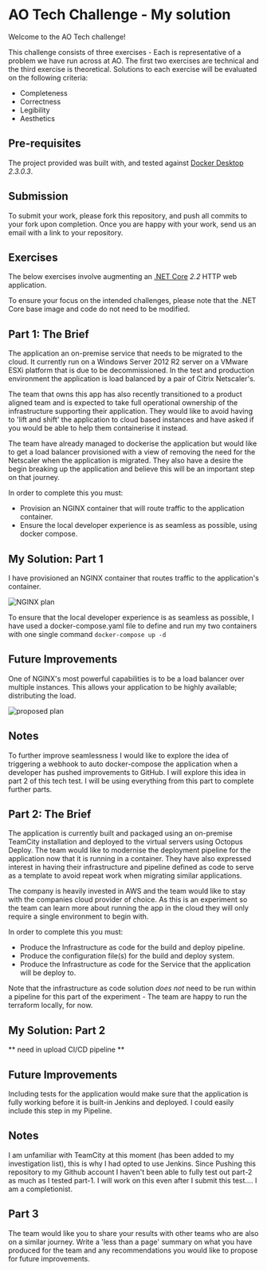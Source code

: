 # AO Tech Challenge - My solution

Welcome to the AO Tech challenge!

This challenge consists of three exercises - Each is representative of a problem we have run across at AO. The first two exercises are technical and the third exercise is theoretical.
Solutions to each exercise will be evaluated on the following criteria:

- Completeness
- Correctness
- Legibility
- Aesthetics

## Pre-requisites

The project provided was built with, and tested against [Docker Desktop](https://www.docker.com/products/docker-desktop) _2.3.0.3_.

## Submission

To submit your work, please fork this repository, and push all commits to your fork upon completion. Once you are happy with your work, send us an email with a link to your repository.

## Exercises

The below exercises involve augmenting an [.NET Core](https://dotnet.microsoft.com/download/dotnet-core/2.2) _2.2_ HTTP web application.

To ensure your focus on the intended challenges, please note that the .NET Core base image and code do not need to be modified.

## Part 1: The Brief

The application an on-premise service that needs to be migrated to the cloud. It currently run on a Windows Server 2012 R2 server on a VMware ESXi platform that is due to be decommissioned. In the test and production environment the application is load balanced by a pair of Citrix Netscaler's.

The team that owns this app has also recently transitioned to a product aligned team and is expected to take full operational ownership of the infrastructure supporting their application. They would like to avoid having to 'lift and shift' the application to cloud based instances and have asked if you would be able to help them containerise it instead.

The team have already managed to dockerise the application but would like to get a load balancer provisioned with a view of removing the need for the Netscaler when the application is migrated. They also have a desire the begin breaking up the application and believe this will be an important step on that journey.

In order to complete this you must:

- Provision an NGINX container that will route traffic to the application container.
- Ensure the local developer experience is as seamless as possible, using docker compose.

## My Solution: Part 1

I have provisioned an NGINX container that routes traffic to the application's container.

![NGINX plan](https://trello-attachments.s3.amazonaws.com/608d7ef51f885986542e0ad7/6091bc74da55476e10e2c8e4/333e99e755b306b53a98bb43f78508af/NGINX_plan2.png)

To ensure that the local developer experience is as seamless as possible, I have used a docker-compose.yaml file to define and run my two containers with one single command `docker-compose up -d`

## Future Improvements

One of NGINX's most powerful capabilities is to be a load balancer over multiple instances. This allows your application to be highly available; distributing the load.

![proposed plan](https://trello-attachments.s3.amazonaws.com/608d7ef51f885986542e0ad7/6091bc74da55476e10e2c8e4/8a5c78532d81ba4fcdd0e8b18d602a17/NGINX_plan.png)

## Notes

To further improve seamlessness I would like to explore the idea of triggering a webhook to auto docker-compose the application when a developer has pushed improvements to GitHub. I will explore this idea in part 2 of this tech test. I will be using everything from this part to complete further parts.

## Part 2: The Brief

The application is currently built and packaged using an on-premise TeamCity installation and deployed to the virtual servers using Octopus Deploy. The team would like to modernise the deployment pipeline for the application now that it is running in a container. They have also expressed interest in having their infrastructure and pipeline defined as code to serve as a template to avoid repeat work when migrating similar applications.

The company is heavily invested in AWS and the team would like to stay with the companies cloud provider of choice. As this is an experiment so the team can learn more about running the app in the cloud they will only require a single environment to begin with.

In order to complete this you must:

- Produce the Infrastructure as code for the build and deploy pipeline.
- Produce the configuration file(s) for the build and deploy system.
- Produce the Infrastructure as code for the Service that the application will be deploy to.

Note that the infrastructure as code solution *does not* need to be run within a pipeline for this part of the experiment - The team are happy to run the terraform locally, for now.

## My Solution: Part 2

** need in upload CI/CD pipeline **

## Future Improvements

Including tests for the application would make sure that the application is fully working before it is built-in Jenkins and deployed. I could easily include this step in my Pipeline.

## Notes

I am unfamiliar with TeamCity at this moment (has been added to my investigation list), this is why I had opted to use Jenkins. Since Pushing this repository to my Github account I haven't been able to fully test out part-2 as much as I tested part-1. I will work on this even after I submit this test.... I am a completionist.

## Part 3

The team would like you to share your results with other teams who are also on a similar journey. Write a 'less than a page' summary on what you have produced for the team and any recommendations you would like to propose for future improvements.
